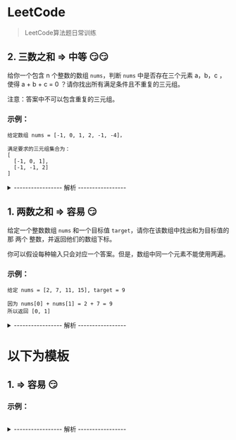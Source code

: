 # LeetCode

> LeetCode算法题日常训练

## 2. 三数之和 => 中等 😏😏

给你一个包含 n 个整数的数组 `nums`，判断 `nums` 中是否存在三个元素 a，b，c ，使得 a + b + c = 0 ？请你找出所有满足条件且不重复的三元组。

注意：答案中不可以包含重复的三元组。

### 示例：

```
给定数组 nums = [-1, 0, 1, 2, -1, -4]，

满足要求的三元组集合为：
[
  [-1, 0, 1],
  [-1, -1, 2]
]
```

<details>
<summary>----------------- 解析 -----------------</summary>

### 我的作答

```js
// 时间复杂度是 O(n3)
var threeSum = function (nums) {
  let strArr = []
  let arr = []
  for (let i = 0; i < nums.length - 2; i++) {
    let valueI = nums[i]
    for (let j = i + 1; j < nums.length - 1; j++) {
      let valueJ = nums[j]
      for (let k = j + 1; k < nums.length; k++) {
        let valueK = nums[k]
        if (valueI + valueJ + valueK === 0) {
          let newArr = [valueI, valueJ, valueK]
          let newStr = newArr.sort((a, b) => a - b).join('')
          let a = strArr.filter(item => item === newStr)
          if (!a.length) {
            arr.push(newArr)
            strArr.push(newStr)
          }
        }
      }
    }
  }
  return arr
};
```

> 超出时间限制~~~

### 文字题解

#### 方法一：排序 + 双指针

#### 思路及算法

* 数组排序
* 去重
* 左右指针


```js
var threeSum = function (nums) {
  let res = []
  let length = nums.length;
  // 排序
  nums.sort((a, b) => a - b)
  // 最左值一定小于0，最右值一定大于0
  if (nums[0] <= 0 && nums[length - 1] >= 0) {
    for (let i = 0; i < length - 2; i++) {
      // 最左值为正数则一定无解
      if (nums[i] > 0) break;
      // 去掉重复情况
      if (i > 0 && nums[i] === nums[i - 1]) continue
      let center = i + 1
      let right = length - 1

      while (center < right) {
        if (nums[i] + nums[center] + nums[right] === 0) {
          res.push([nums[i], nums[center], nums[right]])
          // 现在要增加 center right，但是不能重复
          // 比如: [-2, -1, -1, -1, 3, 3, 3], i = 0, center = 1, right = 6, [-2, -1, 3] 的答案加入后，需要排除重复的 -1 和 3
          center++
          right--
          while (nums[center] === nums[center - 1]) center++;
          while (nums[right] === nums[right + 1]) right--;
        } else if (nums[i] + nums[center] + nums[right] < 0) {
          center++
        } else {
          right--
        }
      }
    }
  }
  return res
}
```

#### 复杂度分析

* 时间复杂度：O(n^2)，n 为数组长度
* 空间复杂度：O(1)
</details>


## 1. 两数之和 => 容易 😏

给定一个整数数组 `nums` 和一个目标值 `target`，请你在该数组中找出和为目标值的那 两个 整数，并返回他们的数组下标。

你可以假设每种输入只会对应一个答案。但是，数组中同一个元素不能使用两遍。

### 示例：

```
给定 nums = [2, 7, 11, 15], target = 9

因为 nums[0] + nums[1] = 2 + 7 = 9
所以返回 [0, 1]
```

<details>
<summary>----------------- 解析 -----------------</summary>

### 我的作答

```js
var twoSum = function(nums, target) {
	for(let i = 0; i < nums.length; i++) {
		let valueI = nums[i]
		for(let j = i + 1; j < nums.length; j++) {
			let valueJ = nums[j]
			if (valueI + valueJ === target) return [i, j]
		}
	}
};
```

### 文字题解

#### 方法一：暴力枚举

#### 思路及算法

最容易想到的方法是枚举数组中的每一个数 x，寻找数组中是否存在 target - x。

当我们使用遍历整个数组的方式寻找 target - x 时，需要注意到每一个位于 x 之前的元素都已经和 x 匹配过，因此不需要再进行匹配。而每一个元素不能被使用两次，所以我们只需要在 x 后面的元素中寻找 target - x。

```java
class Solution {
    public int[] twoSum(int[] nums, int target) {
        int n = nums.length;
        for (int i = 0; i < n; ++i) {
            for (int j = i + 1; j < n; ++j) {
                if (nums[i] + nums[j] == target) {
                    return new int[]{i, j};
                }
            }
        }
        return new int[0];
    }
}
```

#### 复杂度分析

* 时间复杂度：O(N^2)，其中 NN 是数组中的元素数量。最坏情况下数组中任意两个数都要被匹配一次。
* 空间复杂度：O(1)。

#### 方法二：哈希表

#### 思路及算法

注意到方法一的时间复杂度较高的原因是寻找 target - x 的时间复杂度过高。因此，我们需要一种更优秀的方法，能够快速寻找数组中是否存在目标元素。如果存在，我们需要找出它的索引。

使用哈希表，可以将寻找 target - x 的时间复杂度降低到从 O(N)O(N) 降低到 O(1)O(1)。

这样我们创建一个哈希表，对于每一个 x，我们首先查询哈希表中是否存在 target - x，然后将 x 插入到哈希表中，即可保证不会让 x 和自己匹配。

```js
// 利用 Map 记录数组元素值和对应的下标
var twoSum = function(nums, target) {
  let len = nums.length
  let map = new Map()
  for (let i = 0; i < len; i++) {
    if (map.has(target - nums[i])) {
      return [map.get(target - nums[i]), i]
    }
    map.set(nums[i], i)
  }
};
```

#### 复杂度分析

* 时间复杂度：O(N)，其中 NN 是数组中的元素数量。对于每一个元素 x，我们可以 O(1)O(1) 地寻找 target - x。
* 空间复杂度：O(N)，其中 N 是数组中的元素数量。主要为哈希表的开销。

</details>




# 以下为模板

## 1.  => 容易 😏



### 示例：

```

```

<details>
<summary>----------------- 解析 -----------------</summary>

### 我的作答

```js

```

### 文字题解

#### 方法一：

#### 思路及算法



```js

```

#### 复杂度分析

* 时间复杂度：
* 空间复杂度：

#### 方法二：

#### 思路及算法


```js

```

#### 复杂度分析

* 时间复杂度：
* 空间复杂度：

</details>

